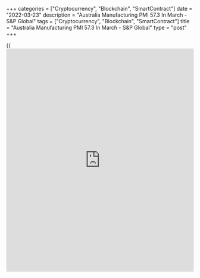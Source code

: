 +++
categories = ["Cryptocurrency", "Blockchain", "SmartContract"]
date = "2022-03-23"
description = "Australia Manufacturing PMI 57.3 In March - S&P Global"
tags = ["Cryptocurrency", "Blockchain", "SmartContract"]
title = "Australia Manufacturing PMI 57.3 In March - S&P Global"
type = "post"
+++

{{<iframe id="large-banner" src="https://www.bounty.group/#slide=3.0" width="100%" height="600" scrolling="no" style="border: 0px solid rgb(216, 221, 230); border-radius: 3px;">}}

The manufacturing sector in Australia continued to expand in March, and
at a faster pace, the latest survey from S&P Global showed on Thursday
with a manufacturing PMI score of 57.3.

That's up from 57.0 in February and it moves further above the boom-or-
bust line of 50 that separates expansion from contraction.

Manufacturing production rose as new order growth accelerated in March.
Firms reported that the lessening of COVID-19 disruptions led to an
increase in demand. In turn, employment levels and purchasing activity
continued to rise in March, contributing to higher stocks of purchase.  
  
The survey also showed that the services PMI climbed to 57.9 from 57.4
and the composite PMI improved to 57.1 from 56.6.

New service export [business][1] returned to growth in March as travel
restrictions eased, so providers hired at a faster rate. Input costs and
output inflation surged to record rates.

For comments and feedback [contact](https://www.playgroundfx.com/contact/): editorial@rtt[news](https://www.letsplayfx.com/blog/forex-news-website/).com

[Economic News][2]

 **What parts of the world are seeing the best (and worst) economic
performances lately? Click[here][3] to check out our [Econ Scorecard][3]
and find out! See up-to-the-moment [ranking](https://www.playgroundfx.com/blog/crypto-exchange-ranking/)s for the best and worst
performers in [GDP][4], [unemployment rate][5], [inflation][6] and much
more.**

   1. www.rtt[news](https://www.letsplayfx.com/blog/forex-news-website/).com/Content/Business.aspx
   2. www.rtt[news](https://www.letsplayfx.com/blog/forex-news-website/).com/Content/EconomicNews.aspx
   3. www.rtt[news](https://www.letsplayfx.com/blog/forex-news-website/).com/economic-scorecard/world-rank/unemployment-rate/highest-performance.aspx
   4. www.rtt[news](https://www.letsplayfx.com/blog/forex-news-website/).com/economic-scorecard/world-rank/GDP/highest-performance.aspx
   5. www.rtt[news](https://www.letsplayfx.com/blog/forex-news-website/).com/economic-scorecard/world-rank/unemployment-rate/lowest-performance.aspx
   6. www.rtt[news](https://www.letsplayfx.com/blog/forex-news-website/).com/economic-scorecard/world-rank/CPI/highest-performance.aspx